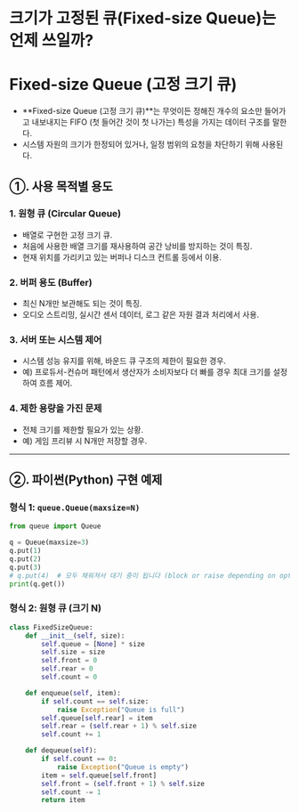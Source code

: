  # 크기가 고정된 큐(Fixed-size Queue)는 언제 쓰일까?

 # Fixed-size Queue (고정 크기 큐)
- **Fixed-size Queue (고정 크기 큐)**는 무엇이든 정해진 개수의 요소만 들어가고 내보내지는 FIFO (첫 들어간 것이 첫 나가는) 특성을 가지는 데이터 구조를 말한다.
- 시스템 자원의 크기가 한정되어 있거나, 일정 범위의 요청을 차단하기 위해 사용된다.

## ①. 사용 목적별 용도
### 1. 원형 큐 (Circular Queue)
- 배열로 구현한 고정 크기 큐.
- 처음에 사용한 배열 크기를 재사용하여 공간 낭비를 방지하는 것이 특징.
- 현재 위치를 가리키고 있는 버퍼나 디스크 컨트롤 등에서 이용.

### 2. 버퍼 용도 (Buffer)
- 최신 N개만 보관해도 되는 것이 특징.
- 오디오 스트리밍, 실시간 센서 데이터, 로그 같은 자원 결과 처리에서 사용.

### 3. 서버 또는 시스템 제어
- 시스템 성능 유지를 위해, 바운드 큐 구조의 제한이 필요한 경우.
- 예) 프로듀서-컨슈머 패턴에서 생산자가 소비자보다 더 빠를 경우 최대 크기를 설정하여 흐름 제어.

### 4. 제한 용량을 가진 문제
- 전체 크기를 제한할 필요가 있는 상황.
- 예) 게임 프리뷰 시 N개만 저장할 경우.

---

## ②. 파이썬(Python) 구현 예제

### 형식 1: `queue.Queue(maxsize=N)`
```python
from queue import Queue

q = Queue(maxsize=3)
q.put(1)
q.put(2)
q.put(3)
# q.put(4)  # 모두 채워져서 대기 중이 됩니다 (block or raise depending on options)
print(q.get())
```

### 형식 2: 원형 큐 (크기 N)
```python
class FixedSizeQueue:
    def __init__(self, size):
        self.queue = [None] * size
        self.size = size
        self.front = 0
        self.rear = 0
        self.count = 0

    def enqueue(self, item):
        if self.count == self.size:
            raise Exception("Queue is full")
        self.queue[self.rear] = item
        self.rear = (self.rear + 1) % self.size
        self.count += 1

    def dequeue(self):
        if self.count == 0:
            raise Exception("Queue is empty")
        item = self.queue[self.front]
        self.front = (self.front + 1) % self.size
        self.count -= 1
        return item
```